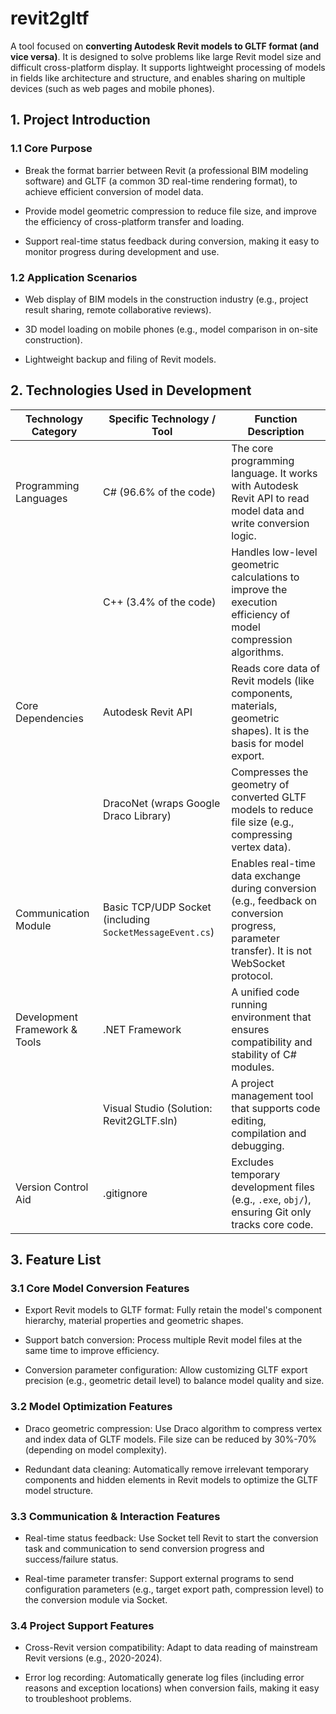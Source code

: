 # revit2gltf

A tool focused on **converting Autodesk Revit models to GLTF format (and vice versa)**. It is designed to solve problems like large Revit model size and difficult cross-platform display. It supports lightweight processing of models in fields like architecture and structure, and enables sharing on multiple devices (such as web pages and mobile phones).

## 1. Project Introduction

### 1.1 Core Purpose



* Break the format barrier between Revit (a professional BIM modeling software) and GLTF (a common 3D real-time rendering format), to achieve efficient conversion of model data.

* Provide model geometric compression to reduce file size, and improve the efficiency of cross-platform transfer and loading.

* Support real-time status feedback during conversion, making it easy to monitor progress during development and use.

### 1.2 Application Scenarios



* Web display of BIM models in the construction industry (e.g., project result sharing, remote collaborative reviews).

* 3D model loading on mobile phones (e.g., model comparison in on-site construction).

* Lightweight backup and filing of Revit models.

## 2. Technologies Used in Development



| Technology Category           | Specific Technology / Tool                               | Function Description                                                                                                                         |
| ----------------------------- | -------------------------------------------------------- | -------------------------------------------------------------------------------------------------------------------------------------------- |
| Programming Languages         | C# (96.6% of the code)                                   | The core programming language. It works with Autodesk Revit API to read model data and write conversion logic.                               |
|                               | C++ (3.4% of the code)                                   | Handles low-level geometric calculations to improve the execution efficiency of model compression algorithms.                                |
| Core Dependencies             | Autodesk Revit API                                       | Reads core data of Revit models (like components, materials, geometric shapes). It is the basis for model export.                            |
|                               | DracoNet (wraps Google Draco Library)                    | Compresses the geometry of converted GLTF models to reduce file size (e.g., compressing vertex data).                                        |
| Communication Module          | Basic TCP/UDP Socket (including `SocketMessageEvent.cs`) | Enables real-time data exchange during conversion (e.g., feedback on conversion progress, parameter transfer). It is not WebSocket protocol. |
| Development Framework & Tools | .NET Framework                                           | A unified code running environment that ensures compatibility and stability of C# modules.                                                   |
|                               | Visual Studio (Solution: Revit2GLTF.sln)                 | A project management tool that supports code editing, compilation and debugging.                                                             |
| Version Control Aid           | .gitignore                                               | Excludes temporary development files (e.g., `.exe`, `obj/`), ensuring Git only tracks core code.                                             |

## 3. Feature List

### 3.1 Core Model Conversion Features



* Export Revit models to GLTF format: Fully retain the model's component hierarchy, material properties and geometric shapes.

* Support batch conversion: Process multiple Revit model files at the same time to improve efficiency.

* Conversion parameter configuration: Allow customizing GLTF export precision (e.g., geometric detail level) to balance model quality and size.

### 3.2 Model Optimization Features



* Draco geometric compression: Use Draco algorithm to compress vertex and index data of GLTF models. File size can be reduced by 30%-70% (depending on model complexity).

* Redundant data cleaning: Automatically remove irrelevant temporary components and hidden elements in Revit models to optimize the GLTF model structure.

### 3.3 Communication & Interaction Features



* Real-time status feedback: Use Socket tell Revit to start the conversion task and communication to send conversion progress and success/failure status.

* Real-time parameter transfer: Support external programs to send configuration parameters (e.g., target export path, compression level) to the conversion module via Socket.

### 3.4 Project Support Features



* Cross-Revit version compatibility: Adapt to data reading of mainstream Revit versions (e.g., 2020-2024).

* Error log recording: Automatically generate log files (including error reasons and exception locations) when conversion fails, making it easy to troubleshoot problems.
